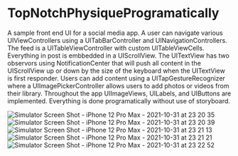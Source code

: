 # TopNotchPhysiqueProgramatically
A sample front end UI for a social media app. 
A user can navigate various UIViewControllers using a UITabBarController and UINavigationControllers. 
The feed is a UITableViewController with custom UITableViewCells.
Everything in post is embbedded in a UIScrollView. The UITextView has two observors using NotificationCenter that will push all content in the UIScrollView up or down by the size of the keyboard when the UITextView is first responder. Users can add content using a UITapGestureRecognizer where a UIImagePickerController allows users to add photos or videos from their library. 
Throughout the app UIImageViews, UILabels, and UIButtons are implemented. 
Everything is done programatically without use of storyboard. 

![Simulator Screen Shot - iPhone 12 Pro Max - 2021-10-31 at 23 20 35](https://user-images.githubusercontent.com/60244532/139630271-324d3732-a922-404f-8e90-c242c98dea6c.png)
![Simulator Screen Shot - iPhone 12 Pro Max - 2021-10-31 at 23 20 39](https://user-images.githubusercontent.com/60244532/139630269-53de719e-2bdc-4d63-8988-6596074af055.png)
![Simulator Screen Shot - iPhone 12 Pro Max - 2021-10-31 at 23 21 13](https://user-images.githubusercontent.com/60244532/139630268-f66f5d3d-be8f-49d8-9fdf-292e49201085.png)
![Simulator Screen Shot - iPhone 12 Pro Max - 2021-10-31 at 23 21 21](https://user-images.githubusercontent.com/60244532/139630264-8957deb3-3a5e-40cf-90fd-7ec93722d6f4.png)
![Simulator Screen Shot - iPhone 12 Pro Max - 2021-10-31 at 23 22 52](https://user-images.githubusercontent.com/60244532/139630262-abc31d81-f01f-49b1-8944-61810226186c.png)
